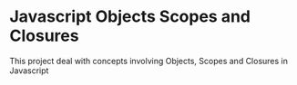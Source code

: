 # Javascript Objects Scopes and Closures
This project deal with concepts involving Objects, Scopes and Closures in Javascript
